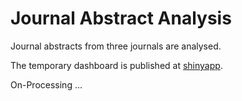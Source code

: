# Journal Abstract Analysis

Journal abstracts from three journals are analysed.

The temporary dashboard is published at [shinyapp](http://yhj0vi-zhe-guan.shinyapps.io/Top100_Key_Words_Dashboard).

On-Processing ...

